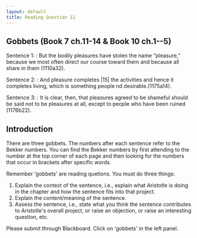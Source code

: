 ```yaml
---
layout: default
title: Reading Question 11
---
```


## Gobbets (Book 7 ch.11-14 & Book 10 ch.1--5)


Sentence 1:
: But the bodily pleasures have stolen the name “pleasure,” because we most often direct our course toward them and because all share in them (1110a32).

Sentence 2:
: And pleasure completes |15| the activities and hence it completes living, which is something people  nd desirable.(1175a14).

Sentence 3:
: It is clear, then, that pleasures agreed to be shameful should be said not to be pleasures at all, except to people who have been ruined (1176b22).


## Introduction 

There are three gobbets. The numbers after each sentence refer to the Bekker numbers. You can find the Bekker numbers by first attending to the number at the top corner of each page and then looking for the numbers that occur in brackets after specific words. 

Remember 'gobbets' are reading quetions. You must do three things: 
1. Explain the context of the sentence, i.e., explain what Aristotle is doing in the chapter and how the sentence fits into that project. 
2. Explain the content/meaning of the sentence. 
3. Assess the sentence, i.e., state what you think the sentence contributes to Aristotle's overall project, or raise an objection, or raise an interesting question, etc.  

Please submit through Blackboard. Click on 'gobbets' in the left panel. 